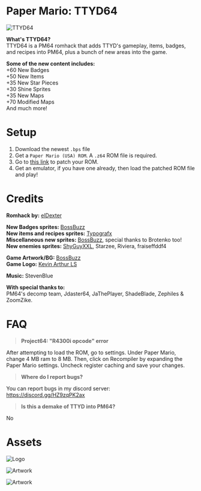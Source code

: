 # Paper Mario: TTYD64
![TTYD64](https://i.imgur.com/Z3EhBnK.png)

**What's TTYD64?**\
TTYD64 is a PM64 romhack that adds TTYD's gameplay, items, badges, and recipes into PM64, plus a bunch of new areas into the game.

**Some of the new content includes:**\
+60 New Badges\
+50 New Items\
+35 New Star Pieces\
+30 Shine Sprites\
+35 New Maps\
+70 Modified Maps\
And much more!

# Setup
1.  Download the newest `.bps` file
2.  Get a `Paper Mario (USA) ROM`. A `.z64` ROM file is required.
3.  Go to  [this link](https://hack64.net/tools/patcher.php)  to patch your ROM.
4.  Get an emulator, if you have one already, then load the patched ROM file and play!

# Credits
**Romhack by:** [elDexter](https://www.youtube.com/channel/UCu4pDFUCpP6oeXNjerf7GfQ)

**New Badges sprites:** [BossBuzz](https://twitter.com/bossbuzz64)\
**New items and recipes sprites:** [Typografx](https://twitter.com/typografx)\
**Miscellaneous new sprites:** [BossBuzz](https://twitter.com/bossbuzz64), special thanks to Brotenko too!\
**New enemies sprites:** [ShyGuyXXL](https://twitter.com/ShyGuyXXL), Starzee, Riviera, fraiseffddf4

**Game Artwork/BG:** [BossBuzz](https://twitter.com/bossbuzz64)\
**Game Logo:** [Kevin Arthur LS](https://twitter.com/KevinArthurLS)

**Music:** StevenBlue

**With special thanks to:**\
PM64's decomp team, Jdaster64, JaThePlayer, ShadeBlade, Zephiles & ZoomZike.

# FAQ
> **Project64: "R4300i opcode" error**

After attempting to load the ROM, go to settings. Under Paper Mario, change 4 MB ram to 8 MB. Then, click on Recompiler by expanding the Paper Mario settings. Uncheck register caching and save your changes.

> **Where do I report bugs?**

You can report bugs in my discord server:\
https://discord.gg/HZ9zqPK2ax

> **Is this a demake of TTYD into PM64?**

No

# Assets
![Logo](https://i.imgur.com/zCdlAqx.png)

![Artwork](https://i.imgur.com/4hTnYgj.png)

![Artwork](https://i.imgur.com/JCzkKPo.png)
